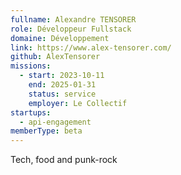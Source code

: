 ```yaml
---
fullname: Alexandre TENSORER
role: Développeur Fullstack
domaine: Développement
link: https://www.alex-tensorer.com/
github: AlexTensorer
missions:
  - start: 2023-10-11
    end: 2025-01-31
    status: service
    employer: Le Collectif
startups:
  - api-engagement
memberType: beta
---
```


Tech, food and punk-rock
